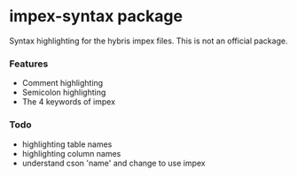 # impex-syntax package

Syntax highlighting for the hybris impex files. This is not an official package.

### Features

* Comment highlighting
* Semicolon highlighting
* The 4 keywords of impex


### Todo

* highlighting table names
* highlighting column names
* understand cson 'name' and change to use impex
